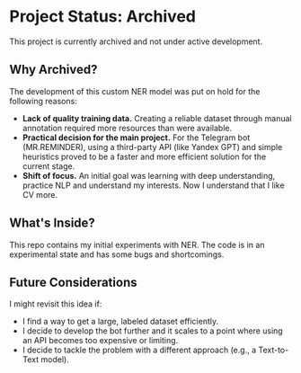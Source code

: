 # Project Status: Archived

This project is currently archived and not under active development.

## Why Archived?

The development of this custom NER model was put on hold for the following reasons:
- **Lack of quality training data.** Creating a reliable dataset through manual annotation required more resources than were available.
- **Practical decision for the main project.** For the Telegram bot (MR.REMINDER), using a third-party API (like Yandex GPT) and simple heuristics proved to be a faster and more efficient solution for the current stage.
- **Shift of focus.** An initial goal was learning with deep understanding, practice NLP and understand my interests. Now I understand that I like CV more.

## What's Inside?
This repo contains my initial experiments with NER. The code is in an experimental state and has some bugs and shortcomings.

## Future Considerations
I might revisit this idea if:
- I find a way to get a large, labeled dataset efficiently.
- I decide to develop the bot further and it scales to a point where using an API becomes too expensive or limiting.
- I decide to tackle the problem with a different approach (e.g., a Text-to-Text model).
